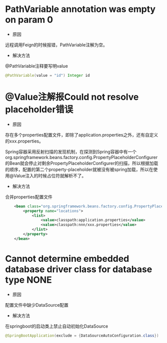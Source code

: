 # PathVariable annotation was empty on param 0
- 原因

远程调用Feign的时候报错，PathVariable注解为空。

- 解决方法

@PathVariable注释要写明value
```java
@PathVariable(value = "id") Integer id
```

# @Value注解报Could not resolve placeholder错误
- 原因

存在多个properties配置文件，即除了application.properties之外，还有自定义的xxx.properties。

Spring容器采用反射扫描的发现机制，在探测到Spring容器中有一个org.springframework.beans.factory.config.PropertyPlaceholderConfigurer的Bean就会停止对剩余PropertyPlaceholderConfigurer的扫描，所以根据加载的顺序，配置的第二个property-placeholder就被没有被spring加载，所以在使用@Value注入的时候占位符就解析不了。

- 解决方法

合并properties配置文件
```xml
    <bean class="org.springframework.beans.factory.config.PropertyPlaceholderConfigurer">
        <property name="locations">
            <list>
                <value>classpath:application.properties</value>
                <value>classpath:nnn/xxx.properties</value>
            </list>
        </property>
    </bean>
```

# Cannot determine embedded database driver class for database type NONE
- 原因

配置文件中缺少DataSource配置

- 解决方法

在springboot的启动类上禁止自动初始化DataSource
```java
@SpringBootApplication(exclude = {DataSourceAutoConfiguration.class})
```
